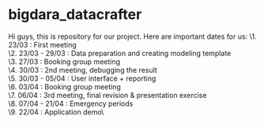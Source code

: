 # bigdara_datacrafter

Hi guys, this is repository for our project. Here are important dates for us:
\1. 23/03           : First meeting\
\2. 23/03 - 29/03   : Data preparation and creating modeling template\
\3. 27/03           : Booking group meeting\
\4. 30/03           : 2nd meeting, debugging the result\
\5. 30/03 - 05/04   : User interface + reporting\
\6. 03/04           : Booking group meeting\
\7. 06/04           : 3rd meeting, final revision & presentation exercise\
\8. 07/04 - 21/04   : Emergency periods\
\9. 22/04           : Application demo\
